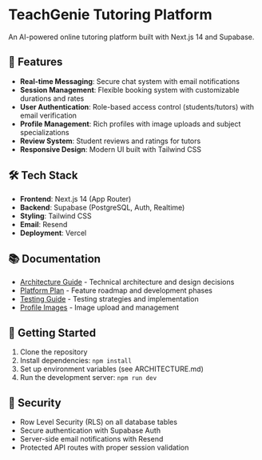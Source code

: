 # TeachGenie Tutoring Platform

An AI-powered online tutoring platform built with Next.js 14 and Supabase.

## 🚀 Features

- **Real-time Messaging**: Secure chat system with email notifications
- **Session Management**: Flexible booking system with customizable durations and rates
- **User Authentication**: Role-based access control (students/tutors) with email verification
- **Profile Management**: Rich profiles with image uploads and subject specializations
- **Review System**: Student reviews and ratings for tutors
- **Responsive Design**: Modern UI built with Tailwind CSS

## 🛠 Tech Stack

- **Frontend**: Next.js 14 (App Router)
- **Backend**: Supabase (PostgreSQL, Auth, Realtime)
- **Styling**: Tailwind CSS
- **Email**: Resend
- **Deployment**: Vercel

## 📚 Documentation

- [Architecture Guide](./ARCHITECTURE.md) - Technical architecture and design decisions
- [Platform Plan](./PLATFORM_PLAN.MD) - Feature roadmap and development phases
- [Testing Guide](./TESTING.md) - Testing strategies and implementation
- [Profile Images](./PROFILE_IMAGES.MD) - Image upload and management

## 🚦 Getting Started

1. Clone the repository
2. Install dependencies: `npm install`
3. Set up environment variables (see ARCHITECTURE.md)
4. Run the development server: `npm run dev`

## 🔐 Security

- Row Level Security (RLS) on all database tables
- Secure authentication with Supabase Auth
- Server-side email notifications with Resend
- Protected API routes with proper session validation
